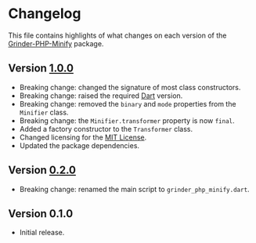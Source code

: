 # Changelog
This file contains highlights of what changes on each version of the [Grinder-PHP-Minify](https://github.com/cedx/grinder-php-minify) package.

## Version [1.0.0](https://github.com/cedx/grinder-php-minify/compare/v0.2.0...v1.0.0)
- Breaking change: changed the signature of most class constructors.
- Breaking change: raised the required [Dart](https://www.dartlang.org) version.
- Breaking change: removed the `binary` and `mode` properties from the `Minifier` class.
- Breaking change: the `Minifier.transformer` property is now `final`.
- Added a factory constructor to the `Transformer` class.
- Changed licensing for the [MIT License](https://opensource.org/licenses/MIT).
- Updated the package dependencies.

## Version [0.2.0](https://github.com/cedx/grinder-php-minify/compare/v0.1.0...v0.2.0)
- Breaking change: renamed the main script to `grinder_php_minify.dart`.

## Version 0.1.0
- Initial release.
